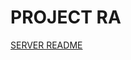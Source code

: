 # PROJECT RA

[SERVER README]([https://link-url-here.org](https://github.com/Team-Rah/server/blob/main/README.md))
